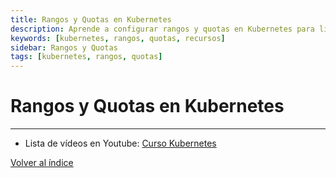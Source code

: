 ```yaml
---
title: Rangos y Quotas en Kubernetes
description: Aprende a configurar rangos y quotas en Kubernetes para limitar los recursos que pueden consumir tus aplicaciones.
keywords: [kubernetes, rangos, quotas, recursos]
sidebar: Rangos y Quotas
tags: [kubernetes, rangos, quotas]
---
```


# Rangos y Quotas en Kubernetes



---
* Lista de vídeos en Youtube: [Curso Kubernetes](https://www.youtube.com/playlist?list=PLQhxXeq1oc2k9MFcKxqXy5GV4yy7wqSma)

[Volver al índice](README.md#índice)